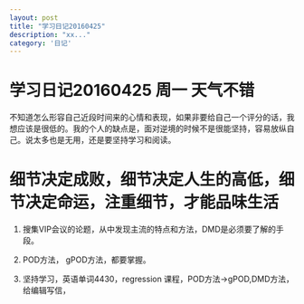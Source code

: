 ```yaml
---
layout: post
title: "学习日记20160425"
description: "xx..."
category: '日记'
---
```



# 学习日记20160425 周一 天气不错

不知道怎么形容自己近段时间来的心情和表现，如果非要给自己一个评分的话，我想应该是很低的。我的个人的缺点是，面对逆境的时候不是很能坚持，容易放纵自己。说太多也是无用，还是要坚持学习和阅读。

# 细节决定成败，细节决定人生的高低，细节决定命运，注重细节，才能品味生活

1. 搜集VIP会议的论题，从中发现主流的特点和方法，DMD是必须要了解的手段。

2. POD方法， gPOD方法，都要掌握。

3. 坚持学习，英语单词4430，regression 课程，POD方法->gPOD,DMD方法，给编辑写信，
